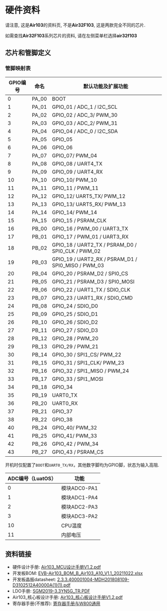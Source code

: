# 硬件资料

请注意, 这是**Air103**的资料页, 不是**Air32F103**, 这是两款完全不同的芯片.

如需查找**Air32F103**系列芯片的资料, 请在左侧菜单栏选择**air32f103**


## 芯片和管脚定义

### 管脚映射表

| GPIO编号 | 命名 | 默认功能及扩展功能     |
| -------- | ---- | ---------------------- |
| 0| PA_00  | BOOT |
| 1|PA_01|GPIO_01 / ADC_1 / I2C_SCL|
| 2|PA_02|GPIO_02 / ADC_3/ PWM_30|
| 3|PA_03|GPIO_03 / ADC_2/ PWM_31|
| 4|PA_04|GPIO_04 / ADC_0 / I2C_SDA|
| 5|PA_05|GPIO_05|
| 6|PA_06|GPIO_06|
| 7|PA_07|GPIO_07/ PWM_04|
| 8|PA_08|GPIO_08 / UART4_TX|
| 9|PA_09|GPIO_09 / UART4_RX|
|10|PA_10|GPIO_10/ PWM_10|
|11|PA_11|GPIO_11 / PWM_11|
|12|PA_12|GPIO_12/ UART5_TX/ PWM_12|
|13|PA_13|GPIO_13/ UART5_RX/ PWM_13|
|14|PA_14|GPIO_14/ PWM_14|
|15|PA_15|GPIO_15 / PSRAM_CLK|
|16|PB_00|GPIO_16 / PWM_00 / UART3_TX|
|17|PB_01|GPIO_17 / PWM_01 / UART3_RX|
|18|PB_02|GPIO_18  / UART2_TX / PSRAM_D0 / SPI0_CLK / PWM_02|
|19|PB_03|GPIO_19 / UART2_RX / PSRAM_D1 / SPI0_MISO / PWM_03|
|20|PB_04|GPIO_20 / PSRAM_D2 / SPI0_CS|
|21|PB_05|GPIO_21 / PSRAM_D3 / SPI0_MOSI|
|22|PB_06|GPIO_22 / UART1_TX / SDIO_CLK|
|23|PB_07|GPIO_23 / UART1_RX / SDIO_CMD|
|24|PB_08|GPIO_24 / SDIO_D0|
|25|PB_09|GPIO_25 / SDIO_D1|
|26|PB_10|GPIO_26 / SDIO_D2|
|27|PB_11|GPIO_27 / SDIO_D3|
|28|PB_12|GPIO_28 / PWM_20|
|29|PB_13|GPIO_29 / PWM_21|
|30|PB_14|GPIO_30  / SPI1_CS/ PWM_22|
|31|PB_15|GPIO_31 / SPI1_CLK/ PWM_23|
|32|PB_16|GPIO_32  / SPI1_MISO / PWM_24|
|33|PB_17|GPIO_33 / SPI1_MOSI|
|34|PB_18|GPIO_34|
|35|PB_19|UART0_TX|
|36|PB_20|UART0_RX|
|37|PB_21|GPIO_37|
|38|PB_22|GPIO_38|
|40|PB_24|GPIO_40/ PWM_32|
|41|PB_25|GPIO_41/ PWM_33|
|42|PB_26|GPIO_42 / PWM_34|
|43|PB_27|GPIO_43 / PSRAM_CS|

开机时仅配置了`BOOT`和`UART0_TX/RX`，其他数字脚均为GPIO脚，状态为输入高阻.

| ADC编号（LuatOS） | 功能         |
| ----------------- | ------------ |
| 0                 | 模块ADC0-PA1 |
| 1                 | 模块ADC1-PA4 |
| 2                 | 模块ADC2-PA3 |
| 3                 | 模块ADC3-PA2 |
| 10                | CPU温度      |
| 11                | 内部电压     |

## 资料链接

* 硬件设计手册: [Air103_MCU设计手册V1.2.pdf](https://cdn.openluat-luatcommunity.openluat.com/attachment/20211202193606476_Air103_MCU设计手册V1.2.pdf)
* 开发板BOM: [EVB-Air103_BOM_B_Air103_A10_V1.1_20211022.xlsx](https://cdn.openluat-luatcommunity.openluat.com/attachment/20211231152759844_EVB-Air103_BOM_B_Air103_A10_V1.1_20211022.xlsx)
* 开发板晶振datasheet: [2.3.3.400001004-MDH201808109-D3102512A40000A(1)(1).pdf](https://cdn.openluat-luatcommunity.openluat.com/attachment/20211013165122024_2.3.3.400001004-MDH201808109-D3102512A40000A(1)(1).pdf)
* LDO手册: [SGM2019-3.3YN5G_TR.PDF](https://cdn.openluat-luatcommunity.openluat.com/attachment/20211202193445472_SGM2019-3.3YN5G_TR.PDF)
* Air103_核心板设计手册: [Air103_核心板设计手册V1.2.pdf](https://cdn.openluat-luatcommunity.openluat.com/attachment/20211202193519160_Air103_核心板设计手册V1.2.pdf)
* 寄存器手册(不推荐): [寄存器手册与W800通用](https://www.winnermicro.com/upload/1/editor/1607327764402.pdf)
